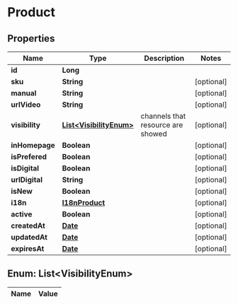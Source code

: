 
# Product

## Properties
Name | Type | Description | Notes
------------ | ------------- | ------------- | -------------
**id** | **Long** |  | 
**sku** | **String** |  |  [optional]
**manual** | **String** |  |  [optional]
**urlVideo** | **String** |  |  [optional]
**visibility** | [**List&lt;VisibilityEnum&gt;**](#List&lt;VisibilityEnum&gt;) | channels that resource are showed |  [optional]
**inHomepage** | **Boolean** |  |  [optional]
**isPrefered** | **Boolean** |  |  [optional]
**isDigital** | **Boolean** |  |  [optional]
**urlDigital** | **String** |  |  [optional]
**isNew** | **Boolean** |  |  [optional]
**i18n** | [**I18nProduct**](I18nProduct.md) |  |  [optional]
**active** | **Boolean** |  |  [optional]
**createdAt** | [**Date**](Date.md) |  |  [optional]
**updatedAt** | [**Date**](Date.md) |  |  [optional]
**expiresAt** | [**Date**](Date.md) |  |  [optional]


<a name="List<VisibilityEnum>"></a>
## Enum: List&lt;VisibilityEnum&gt;
Name | Value
---- | -----



